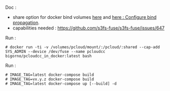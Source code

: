 Doc :  
- share option for docker bind volumes [here](https://medium.com/kokster/kubernetes-mount-propagation-5306c36a4a2d) and [here : Configure bind propagation](https://docs.docker.com/storage/bind-mounts/).
- capabilities needed : https://github.com/s3fs-fuse/s3fs-fuse/issues/647

Run :  
```
# docker run -ti -v /volumes/pcloud/mount/:/pcloud/:shared --cap-add SYS_ADMIN --device /dev/fuse --name pcloudcc bigorno/pcloudcc_in_docker:latest bash
```
Run :  
```
# IMAGE_TAG=latest docker-compose build
# IMAGE_TAG=vx.y.z docker-compose build
# IMAGE_TAG=latest docker-compose up [--build] -d
``` 
